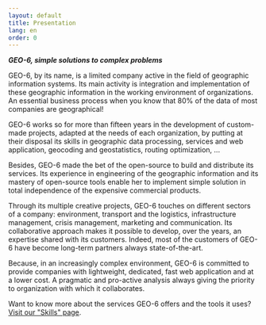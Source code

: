 ```yaml
---
layout: default
title: Presentation
lang: en
order: 0
---
```

**_GEO-6, simple solutions to complex problems_**

GEO-6, by its name, is a limited company active in the field of geographic information systems. Its main activity is integration and implementation of these geographic information in the working environment of organizations.  An essential business process when you know that 80% of the data of most companies are geographical!

GEO-6 works so for more than fifteen years in the development of custom-made projects, adapted at the needs of each organization, by putting at their disposal its skills in geographic data processing, services and web application, geocoding and geostatistics, routing optimization, ...

Besides, GEO-6 made the bet of the open-source to build and distribute its services. Its experience in engineering of the geographic information and its mastery of open-source tools enable her to implement simple solution in total independence of the expensive commercial products.

Through its multiple creative projects, GEO-6 touches on different sectors of a company: environment, transport and the logistics, infrastructure management, crisis management, marketing and communication. Its collaborative approach makes it possible to develop, over the years, an expertise shared with its customers.  Indeed, most of the customers of GEO-6 have become long-term partners always state-of-the-art.

Because, in an increasingly complex environment, GEO-6 is committed to provide companies with lightweight, dedicated, fast web application and at a lower cost. A pragmatic and pro-active analysis always giving the priority to organization with which it collaborates.

Want to know more about the services GEO-6 offers and the tools it uses? [Visit our "Skills" page]({{site.url}}/skills.html).

